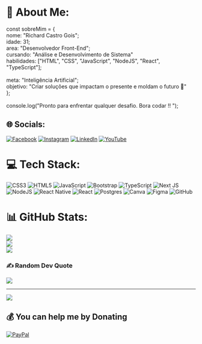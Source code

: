 # 💫 About Me:
const sobreMim = {<br>           nome: "Richard Castro Gois";<br>           idade: 31;<br>           area: "Desenvolvedor Front-End";<br>           cursando: "Análise e Desenvolvimento de Sistema"<br>           habilidades: ["HTML", "CSS", "JavaScript", "NodeJS", "React", "TypeScript"];<br><br>           meta: "Inteligência Artificial";<br>           objetivo: "Criar soluções que impactam o presente e moldam o futuro 🚀"<br>};<br><br>console.log("Pronto para enfrentar qualquer desafio. Bora codar !! ");


## 🌐 Socials:
[![Facebook](https://www.facebook.com/richard.castro.980/)]((https://www.facebook.com/richard.castro.980/)) [![Instagram](https://img.shields.io/badge/Instagram-%23E4405F.svg?logo=Instagram&logoColor=white)](https://instagram.com/https://www.instagram.com/richardcastrogois/) [![LinkedIn](https://img.shields.io/badge/LinkedIn-%230077B5.svg?logo=linkedin&logoColor=white)](https://linkedin.com/in/www.linkedin.com/in/richard-castro-00a6b42bb) [![YouTube](https://img.shields.io/badge/YouTube-%23FF0000.svg?logo=YouTube&logoColor=white)](https://youtube.com/@https://www.youtube.com/@richardcastro115) 

# 💻 Tech Stack:
![CSS3](https://img.shields.io/badge/css3-%231572B6.svg?style=for-the-badge&logo=css3&logoColor=white) ![HTML5](https://img.shields.io/badge/html5-%23E34F26.svg?style=for-the-badge&logo=html5&logoColor=white) ![JavaScript](https://img.shields.io/badge/javascript-%23323330.svg?style=for-the-badge&logo=javascript&logoColor=%23F7DF1E) ![Bootstrap](https://img.shields.io/badge/bootstrap-%238511FA.svg?style=for-the-badge&logo=bootstrap&logoColor=white) ![TypeScript](https://img.shields.io/badge/typescript-%23007ACC.svg?style=for-the-badge&logo=typescript&logoColor=white) ![Next JS](https://img.shields.io/badge/Next-black?style=for-the-badge&logo=next.js&logoColor=white) ![NodeJS](https://img.shields.io/badge/node.js-6DA55F?style=for-the-badge&logo=node.js&logoColor=white) ![React Native](https://img.shields.io/badge/react_native-%2320232a.svg?style=for-the-badge&logo=react&logoColor=%2361DAFB) ![React](https://img.shields.io/badge/react-%2320232a.svg?style=for-the-badge&logo=react&logoColor=%2361DAFB) ![Postgres](https://img.shields.io/badge/postgres-%23316192.svg?style=for-the-badge&logo=postgresql&logoColor=white) ![Canva](https://img.shields.io/badge/Canva-%2300C4CC.svg?style=for-the-badge&logo=Canva&logoColor=white) ![Figma](https://img.shields.io/badge/figma-%23F24E1E.svg?style=for-the-badge&logo=figma&logoColor=white) ![GitHub](https://img.shields.io/badge/github-%23121011.svg?style=for-the-badge&logo=github&logoColor=white)
# 📊 GitHub Stats:
![](https://github-readme-stats.vercel.app/api?username=richardcastrogois&theme=react&hide_border=false&include_all_commits=true&count_private=true)<br/>
![](https://github-readme-streak-stats.herokuapp.com/?user=richardcastrogois&theme=react&hide_border=false)<br/>
![](https://github-readme-stats.vercel.app/api/top-langs/?username=richardcastrogois&theme=react&hide_border=false&include_all_commits=true&count_private=true&layout=compact)

### ✍️ Random Dev Quote
![](https://quotes-github-readme.vercel.app/api?type=horizontal&theme=radical)

---
[![](https://visitcount.itsvg.in/api?id=richardcastrogois&icon=0&color=0)](https://visitcount.itsvg.in)

  ## 💰 You can help me by Donating
  [![PayPal](https://img.shields.io/badge/PayPal-00457C?style=for-the-badge&logo=paypal&logoColor=white)](https://paypal.me/richard.castrogois@gmail.com) 

  
<!-- Proudly created with GPRM ( https://gprm.itsvg.in ) -->
